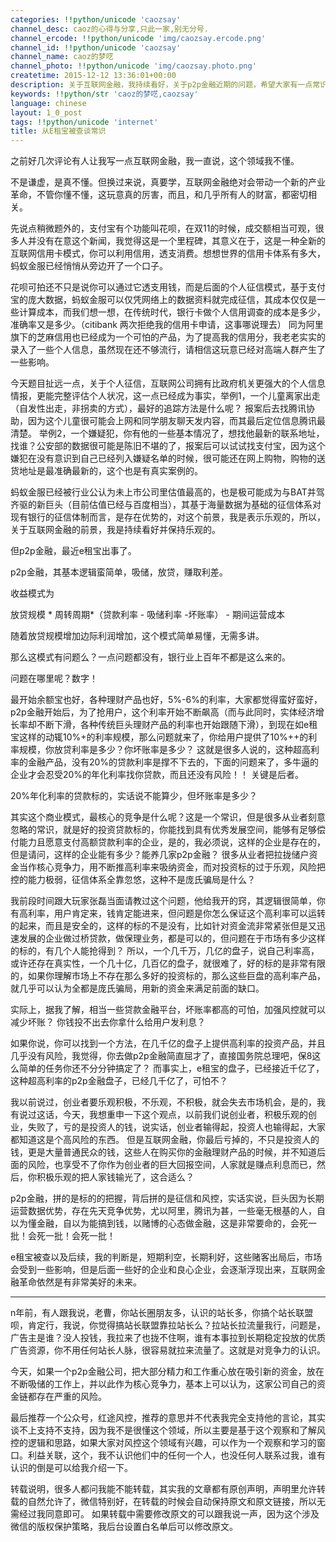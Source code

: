 ```yaml
---
categories: !!python/unicode 'caozsay'
channel_desc: caoz的心得与分享,只此一家,别无分号.
channel_ercode: !!python/unicode 'img/caozsay.ercode.png'
channel_id: !!python/unicode 'caozsay'
channel_name: caoz的梦呓
channel_photo: !!python/unicode 'img/caozsay.photo.png'
createtime: 2015-12-12 13:36:01+00:00
description: 关于互联网金融，我持续看好，关于p2p金融近期的问题，希望大家有一点常识。
keywords: !!python/str 'caoz的梦呓,caozsay'
language: chinese
layout: 1_0_post
tags: !!python/unicode 'internet'
title: 从E租宝被查谈常识
---
```

<div class="rich_media_content" id="js_content">
<p>
         之前好几次评论有人让我写一点互联网金融，我一直说，这个领域我不懂。
        </p>
<p>
</p>
<p>
         不是谦虚，是真不懂。但换过来说，真要学，互联网金融绝对会带动一个新的产业革命，不管你懂不懂，这玩意真的厉害，而且，和几乎所有人的财富，都密切相关。
        </p>
<p>
</p>
<p>
         先说点稍微题外的，支付宝有个功能叫花呗，在双11的时候，成交额相当可观，很多人并没有在意这个新闻，我觉得这是一个里程碑，其意义在于，这是一种全新的互联网信用卡模式，你可以利用信用，透支消费。想想世界的信用卡体系有多大，蚂蚁金服已经悄悄从旁边开了一个口子。
        </p>
<p>
</p>
<p>
         花呗可拍还不只是说你可以通过它透支用钱，而是后面的个人征信模式，基于支付宝的庞大数据，蚂蚁金服可以仅凭网络上的数据资料就完成征信，其成本仅仅是一些计算成本，而我们想一想，在传统时代，银行卡做个人信用调查的成本是多少，准确率又是多少。（citibank 两次拒绝我的信用卡申请，这事哪说理去）  同为阿里旗下的芝麻信用也已经成为一个可怕的产品，为了提高我的信用分，我老老实实的录入了一些个人信息，虽然现在还不够流行，请相信这玩意已经对高端人群产生了一些影响。
        </p>
<p>
</p>
<p>
         今天题目扯远一点，关于个人征信，互联网公司拥有比政府机关更强大的个人信息情报，更能完整评估个人状况，这一点已经成为事实，举例1，一个儿童离家出走（自发性出走，非拐卖的方式），最好的追踪方法是什么呢？ 报案后去找腾讯协助，因为这个儿童很可能会上网和同学朋友聊天发内容，而其最后定位信息腾讯最清楚。  举例2，一个嫌疑犯，你有他的一些基本情况了，想找他最新的联系地址，找谁？公安部的数据很可能是陈旧不堪的了，报案后可以试试找支付宝，因为这个嫌犯在没有意识到自己已经列入嫌疑名单的时候，很可能还在网上购物，购物的送货地址是最准确最新的，这个也是有真实案例的。
        </p>
<p>
</p>
<p>
         蚂蚁金服已经被行业公认为未上市公司里估值最高的，也是极可能成为与BAT并驾齐驱的新巨头（目前估值已经与百度相当），其基于海量数据为基础的征信体系对现有银行的征信体制而言，是存在优势的，对这个前景，我是表示乐观的，所以，关于互联网金融的前景，我是持续看好并保持乐观的。
        </p>
<p>
</p>
<p>
         但p2p金融，最近e租宝出事了。
        </p>
<p>
         p2p金融，其基本逻辑蛮简单，吸储，放贷，赚取利差。
        </p>
<p>
</p>
<p>
         收益模式为
        </p>
<p>
</p>
<p>
         放贷规模 * 周转周期*（贷款利率 - 吸储利率 -坏账率） - 期间运营成本
        </p>
<p>
</p>
<p>
         随着放贷规模增加边际利润增加，这个模式简单易懂，无需多讲。
        </p>
<p>
</p>
<p>
         那么这模式有问题么？一点问题都没有，银行业上百年不都是这么来的。
        </p>
<p>
</p>
<p>
         问题在哪里呢？数字！
        </p>
<p>
</p>
<p>
         最开始余额宝也好，各种理财产品也好，5%-6%的利率，大家都觉得蛮好蛮好，p2p金融开始后，为了抢用户，这个利率开始不断飙高（而与此同时，实体经济增长率却不断下滑，各种传统巨头理财产品的利率也开始跟随下滑），到现在如e租宝这样的动辄10%+的利率规模，那么问题就来了，你给用户提供了10%++的利率规模，你放贷利率是多少？你坏账率是多少？  这就是很多人说的，这种超高利率的金融产品，没有20%的贷款利率是撑不下去的，下面的问题来了，多牛逼的企业才会忍受20%的年化利率找你贷款，而且还没有风险！！ 关键是后者。
        </p>
<p>
</p>
<p>
         20%年化利率的贷款标的，实话说不能算少，但坏账率是多少？
        </p>
<p>
</p>
<p>
         其实这个商业模式，最核心的竞争是什么呢？这是一个常识，但是很多从业者刻意忽略的常识，就是好的投资贷款标的，你能找到具有优秀发展空间，能够有足够偿付能力且愿意支付高额贷款利率的企业，是的，我必须说，这样的企业是存在的，但是请问，这样的企业能有多少？能养几家p2p金融？ 很多从业者把拉拢储户资金当作核心竞争力，用不断推高利率来吸纳资金，而对投资标的过于乐观，风险把控的能力极弱，征信体系全靠忽悠，这种不是庞氏骗局是什么？
        </p>
<p>
</p>
<p>
         我前段时间跟大玩家张磊当面请教过这个问题，他给我开的窍，其逻辑很简单，你有高利率，用户肯定来，钱肯定能进来，但问题是你怎么保证这个高利率可以运转的起来，而且是安全的，这样的标的不是没有，比如针对资金流非常紧张但是又迅速发展的企业做过桥贷款，做保理业务，都是可以的，但问题在于市场有多少这样的标的，有几个人能抢得到？ 所以，一个几千万，几亿的盘子，说自己利率高，或许还存在真实性，一个几十亿，几百亿的盘子，就很难了，好的标的是非常有限的，如果你理解市场上不存在那么多好的投资标的，那么这些巨盘的高利率产品，就几乎可以认为全都是庞氏骗局，用新的资金来满足前面的缺口。
        </p>
<p>
</p>
<p>
         实际上，据我了解，相当一些贷款金融平台，坏账率都高的可怕，加强风控就可以减少坏账？ 你钱投不出去你拿什么给用户发利息？
        </p>
<p>
</p>
<p>
         如果你说，你可以找到一个方法，在几千亿的盘子上提供高利率的投资产品，并且几乎没有风险，我觉得，你去做p2p金融简直屈才了，直接国务院总理吧，保8这么简单的任务你还不分分钟搞定了？  而事实上，e租宝的盘子，已经接近千亿了，这种超高利率的p2p金融盘子，已经几千亿了，可怕不？
        </p>
<p>
</p>
<p>
         我以前说过，创业者要乐观积极，不乐观，不积极，就会失去市场机会，是的，我有说过这话，今天，我想重申一下这个观点，以前我们说创业者，积极乐观的创业，失败了，亏的是投资人的钱，说实话，创业者输得起，投资人也输得起，大家都知道这是个高风险的东西。  但是互联网金融，你最后亏掉的，不只是投资人的钱，更是大量普通民众的钱，这些人在购买你的金融理财产品的时候，并不知道后面的风险，也享受不了你作为创业者的巨大回报空间，人家就是赚点利息而已，然后，你积极乐观的把人家钱输光了，这合适么？
        </p>
<p>
</p>
<p>
         p2p金融，拼的是标的的把握，背后拼的是征信和风控，实话实说，巨头因为长期运营数据优势，存在先天竞争优势，尤以阿里，腾讯为甚，一些毫无根基的人，自以为懂金融，自以为能搞到钱，以赌博的心态做金融，这是非常要命的，会死一批！会死一批！会死一批！
        </p>
<p>
</p>
<p>
         e租宝被查以及后续，我的判断是，短期利空，长期利好，这些赌客出局后，市场会受到一些影响，但是后面一些好的企业和良心企业，会逐渐浮现出来，互联网金融革命依然是有非常美好的未来。
        </p>
<p>
</p>
<hr/>
<p>
         n年前，有人跟我说，老曹，你站长圈朋友多，认识的站长多，你搞个站长联盟呗，肯定行，我说，你觉得搞站长联盟靠拉站长么？拉站长拉流量我行，问题是，广告主是谁？没人投钱，我拉来了也拢不住啊，谁有本事拉到长期稳定投放的优质广告资源，你不用任何站长人脉，很容易就拉来流量了。这就是对竞争力的认识。
        </p>
<p>
</p>
<p>
         今天，如果一个p2p金融公司，把大部分精力和工作重心放在吸引新的资金，放在不断吸储的工作上，并以此作为核心竞争力，基本上可以认为，这家公司自己的资金链都存在严重的风险。
        </p>
<p>
</p>
<p>
         最后推荐一个公众号，红途风控，推荐的意思并不代表我完全支持他的言论，其实谈不上支持不支持，因为我不是很懂这个领域，所以主要是基于这个观察和了解风控的逻辑和思路，如果大家对风控这个领域有兴趣，可以作为一个观察和学习的窗口。利益关联，这个，我不认识他们中的任何一个人，也没任何人联系过我，谁有认识的倒是可以给我介绍一下。
        </p>
<p>
</p>
<p>
         转载说明，很多人都问我能不能转载，其实我的文章都有原创声明，声明里允许转载的自然允许了，微信特别好，在转载的时候会自动保持原文和原文链接，所以无需经过我同意即可。  如果转载中需要修改原文的可以跟我说一声，因为这个涉及微信的版权保护策略，我后台设置白名单后可以修改原文。
        </p>
<p>
</p>
</div>